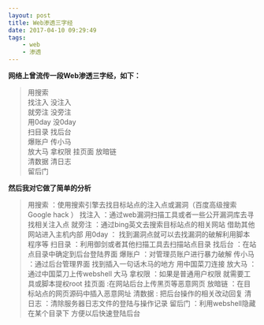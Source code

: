 ```yaml
---
layout: post
title: Web渗透三字经
date: 2017-04-10 09:29:49
tags:
	- web
	- 渗透
---
```

**网络上曾流传一段Web渗透三字经，如下：**

<!--more-->


>   用搜索   
>   找注入 
>   没注入   
>   就旁注 
>   没旁注  
>   用0day 
>   没0day   
>   扫目录 
>   找后台   
>   爆账户 
>   传小马  
>   放大马 
>   拿权限 
>   挂页面 
>   放暗链   
>   清数据 
>   清日志   
>   留后门

**然后我对它做了简单的分析**
 

> 用搜索 ：使用搜索引擎去找目标站点的注入点或漏洞（百度高级搜索 Google hack ）
> 找注入 ：通过web漏洞扫描工具或者一些公开漏洞库去寻找相关注入点
> 就旁注 ：通过bing英文去搜索目标站点的相关网站 借助其他网站进入主机内部
用0day ： 找到漏洞点就可以去找漏洞的破解利用脚本 程序等
扫目录 ：利用御剑或者其他扫描工具去扫描站点目录
找后台 ：在站点目录中确定到后台登陆界面
爆账户 ：对管理员账户进行暴力破解
传小马 ：通过后台管理界面 找到插入一句话木马的地方 用中国菜刀连接
放大马 ：通过中国菜刀上传webshell 大马
​拿权限 ：如果是普通用户权限 就需要工具或脚本提权root
挂页面  :在网站后台上传黑页等恶意网页
放暗链 ：在目标站点的网页源码中插入恶意网址
清数据 : 把后台操作的相关改动回复
清日志 ：清除服务器日志文件的登陆与操作记录
留后门 ：利用webshell隐藏在某个目录下 方便以后快速登陆后台